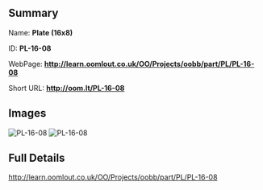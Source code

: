 

## Summary
 
Name: __Plate (16x8)__

ID: __PL-16-08__

WebPage: __http://learn.oomlout.co.uk/OO/Projects/oobb/part/PL/PL-16-08__

Short URL: __http://oom.lt/PL-16-08__


## Images
![PL-16-08](http://oomlout.com/oobb-gen/parts/PL/PL-16-08/PL-16-08_01_420.jpg)
![PL-16-08](http://oomlout.com/oobb-gen/parts/PL/PL-16-08/PL-16-08_420.png)




## Full Details

 http://learn.oomlout.co.uk/OO/Projects/oobb/part/PL/PL-16-08

